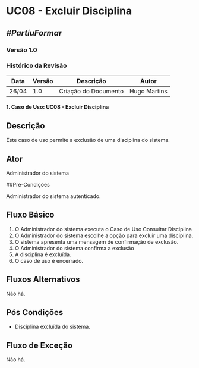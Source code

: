 # **UC08 - Excluir Disciplina**

##  ***#PartiuFormar***

### **Versão 1.0**

### Histórico da Revisão
Data|Versão|Descrição|Autor
-----|------|---------|-------
26/04|1.0|Criação do Documento|Hugo Martins

#### 1. Caso de Uso: UC08 - Excluir Disciplina

## Descrição

Este caso de uso permite a exclusão de uma disciplina do sistema.

## Ator

Administrador do sistema

##Pré-Condições

Administrador do sistema autenticado.

## Fluxo Básico 

1. O Administrador do sistema executa o Caso de Uso Consultar Disciplina
1. O Administrador do sistema escolhe a opção para excluir uma disciplina.
2. O sistema apresenta uma mensagem de confirmação de exclusão.
3. O Administrador do sistema confirma a exclusão
4. A disciplina é excluída.
5. O caso de uso é encerrado.
	
## Fluxos Alternativos
Não há.

## Pós Condições
* Disciplina excluída do sistema.

## Fluxo de Exceção
Não há.
